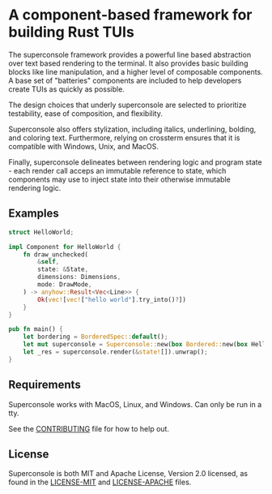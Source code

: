 # A component-based framework for building Rust TUIs

The superconsole framework provides a powerful line based abstraction over text based rendering to the terminal.  It also provides basic building blocks like line manipulation, and a higher level of composable components.  A base set of "batteries" components are included to help developers create TUIs as quickly as possible.

The design choices that underly superconsole are selected to prioritize testability, ease of composition, and flexibility.

Superconsole also offers stylization, including italics, underlining, bolding, and coloring text.  Furthermore, relying on crossterm ensures that it is compatible with Windows, Unix, and MacOS.

Finally, superconsole delineates between rendering logic and program state - each render call acceps an immutable reference to state, which components may use to inject state into their otherwise immutable rendering logic.

## Examples

```rust
struct HelloWorld;

impl Component for HelloWorld {
    fn draw_unchecked(
        &self,
        state: &State,
        dimensions: Dimensions,
        mode: DrawMode,
    ) -> anyhow::Result<Vec<Line>> {
        Ok(vec![vec!["hello world"].try_into()?])
    }
}

pub fn main() {
    let bordering = BorderedSpec::default();
    let mut superconsole = Superconsole::new(box Bordered::new(box HelloWorld, bordering)).unwrap();
    let _res = superconsole.render(&state![]).unwrap();
}
```

## Requirements

Superconsole works with MacOS, Linux, and Windows.
Can only be run in a tty.

See the [CONTRIBUTING](CONTRIBUTING.md) file for how to help out.

## License

Superconsole is both MIT and Apache License, Version 2.0 licensed, as found in the [LICENSE-MIT](LICENSE-MIT) and [LICENSE-APACHE](LICENSE-APACHE) files.

